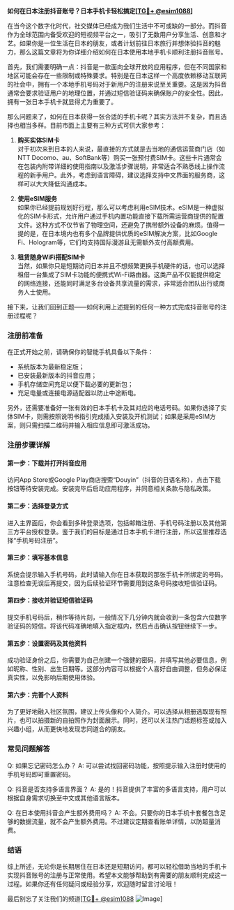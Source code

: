 **如何在日本注册抖音账号？日本手机卡轻松搞定[[TG💪+ @esim1088](https://t.me/s/esim1088)]**

在当今这个数字化时代，社交媒体已经成为我们生活中不可或缺的一部分。而抖音作为全球范围内备受欢迎的短视频平台之一，吸引了无数用户分享生活、创意和才艺。如果你是一位生活在日本的朋友，或者计划前往日本旅行并想体验抖音的魅力，那么这篇文章将为你详细介绍如何在日本使用本地手机卡顺利注册抖音账号。

首先，我们需要明确一点：抖音是一款面向全球开放的应用程序，但在不同国家和地区可能会存在一些限制或特殊要求。特别是在日本这样一个高度依赖移动互联网的社会中，拥有一个本地手机号码对于新用户的注册来说至关重要。这是因为抖音通常会要求验证用户的地理位置，并通过短信验证码来确保账户的安全性。因此，拥有一张日本手机卡就显得尤为重要了。

那么问题来了，如何在日本获得一张合适的手机卡呢？其实方法并不复杂，而且选择也相当多样。目前市面上主要有三种方式可供大家参考：

1. **购买实体SIM卡**  
   对于初次来到日本的人来说，最直接的方式就是去当地的通信运营商门店（如NTT Docomo、au、SoftBank等）购买一张预付费SIM卡。这些卡片通常会在包装内附带详细的使用指南以及激活步骤说明，非常适合不熟悉线上操作流程的新手用户。此外，考虑到语言障碍，建议选择支持中文界面的服务商，这样可以大大降低沟通成本。

2. **使用eSIM服务**  
   如果你已经提前规划好行程，那么可以考虑利用eSIM技术。eSIM是一种虚拟化的SIM卡形式，允许用户通过手机内置功能直接下载所需运营商提供的配置文件。这种方式不仅节省了物理空间，还避免了携带额外设备的麻烦。值得一提的是，在日本境内也有多个品牌提供优质的eSIM解决方案，比如Google Fi、Hologram等，它们均支持国际漫游且无需额外支付高额费用。

3. **租赁随身WiFi搭配SIM卡**  
   当然，如果你只是短期访问日本并且不想频繁更换手机硬件的话，也可以选择租借一台集成了SIM卡功能的便携式Wi-Fi路由器。这类产品不仅能提供稳定的网络连接，还能同时满足多台设备共享流量的需求，非常适合团队出行或商务人士使用。

接下来，让我们回到正题——如何利用上述提到的任何一种方式完成抖音账号的注册过程呢？

### 注册前准备

在正式开始之前，请确保你的智能手机具备以下条件：
- 系统版本为最新稳定版；
- 已安装最新版本的抖音应用；
- 手机存储空间充足以便下载必要的更新包；
- 充足电量或连接电源适配器以防止中途断电。

另外，还需要准备好一张有效的日本手机卡及其对应的电话号码。如果你选择了实体SIM卡，则需按照说明书指引完成插入安装及开机测试；如果是采用eSIM方案，则只需扫描二维码并输入相应信息即可激活成功。

### 注册步骤详解

#### 第一步：下载并打开抖音应用
访问App Store或Google Play商店搜索“Douyin”（抖音的日语名称），点击下载按钮等待安装完成。安装完毕后启动应用程序，并同意相关条款与隐私政策。

#### 第二步：选择登录方式
进入主界面后，你会看到多种登录选项，包括邮箱注册、手机号码注册以及其他第三方平台授权登录。鉴于我们的目标是通过日本手机卡进行注册，所以这里推荐选择“手机号码注册”。

#### 第三步：填写基本信息
系统会提示输入手机号码，此时请输入你在日本获取的那张手机卡所绑定的号码。注意检查无误后再提交，因为后续验证环节需要用到这条号码接收短信验证码。

#### 第四步：接收并验证短信验证码
提交手机号码后，稍作等待片刻，一般情况下几分钟内就会收到一条包含六位数字验证码的短信。将该代码准确地填入指定框内，然后点击确认按钮继续下一步。

#### 第五步：设置密码及其他资料
成功验证身份之后，你需要为自己创建一个强健的密码，并填写其他必要信息，例如昵称、性别、出生日期等。这部分内容可以根据个人喜好自由调整，但务必保证真实性，以免影响后期使用体验。

#### 第六步：完善个人资料
为了更好地融入社区氛围，建议上传头像和个人简介。可以选择从相册选取现有照片，也可以拍摄新的自拍照作为封面展示。同时，还可以关注热门话题标签或加入兴趣小组，从而更快地发现志同道合的朋友。

### 常见问题解答

Q: 如果忘记密码怎么办？
A: 可以尝试找回密码功能，按照提示输入注册时使用的手机号码即可重置密码。

Q: 抖音是否支持多语言界面？
A: 是的！抖音提供了丰富的多语言支持，用户可以根据自身需求切换至中文或其他语言版本。

Q: 在日本使用抖音会产生额外费用吗？
A: 不会。只要你的日本手机卡套餐包含足够的数据流量，就不会产生额外费用。不过建议定期查看账单详情，以防超量消费。

### 结语

综上所述，无论你是长期居住在日本还是短期访问，都可以轻松借助当地的手机卡实现抖音账号的注册与正常使用。希望本文能够帮助到有需要的朋友顺利完成这一过程。如果你还有任何疑问或经验分享，欢迎随时留言讨论哦！

最后别忘了关注我们的频道[[TG💪+ @esim1088](https://t.me/s/esim1088) ![Image](https://i.postimg.cc/4NQfJmqS/Snipaste-2025-05-13-00-14-12.png)]